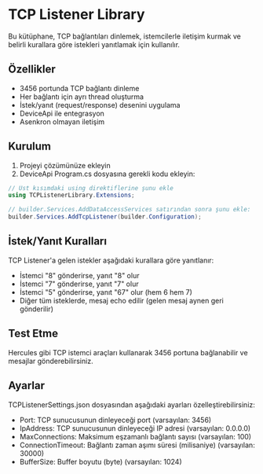 # TCP Listener Library

Bu kütüphane, TCP bağlantıları dinlemek, istemcilerle iletişim kurmak ve belirli kurallara göre istekleri yanıtlamak için kullanılır.

## Özellikler

- 3456 portunda TCP bağlantı dinleme
- Her bağlantı için ayrı thread oluşturma
- İstek/yanıt (request/response) desenini uygulama
- DeviceApi ile entegrasyon
- Asenkron olmayan iletişim

## Kurulum

1. Projeyi çözümünüze ekleyin
2. DeviceApi Program.cs dosyasına gerekli kodu ekleyin:

```csharp
// Üst kısımdaki using direktiflerine şunu ekle
using TCPListenerLibrary.Extensions;

// builder.Services.AddDataAccessServices satırından sonra şunu ekle:
builder.Services.AddTcpListener(builder.Configuration);
```

## İstek/Yanıt Kuralları

TCP Listener'a gelen istekler aşağıdaki kurallara göre yanıtlanır:

- İstemci "8" gönderirse, yanıt "8" olur
- İstemci "7" gönderirse, yanıt "7" olur
- İstemci "5" gönderirse, yanıt "67" olur (hem 6 hem 7)
- Diğer tüm isteklerde, mesaj echo edilir (gelen mesaj aynen geri gönderilir)

## Test Etme

Hercules gibi TCP istemci araçları kullanarak 3456 portuna bağlanabilir ve mesajlar gönderebilirsiniz.

## Ayarlar

TCPListenerSettings.json dosyasından aşağıdaki ayarları özelleştirebilirsiniz:

- Port: TCP sunucusunun dinleyeceği port (varsayılan: 3456)
- IpAddress: TCP sunucusunun dinleyeceği IP adresi (varsayılan: 0.0.0.0)
- MaxConnections: Maksimum eşzamanlı bağlantı sayısı (varsayılan: 100)
- ConnectionTimeout: Bağlantı zaman aşımı süresi (milisaniye) (varsayılan: 30000)
- BufferSize: Buffer boyutu (byte) (varsayılan: 1024) 